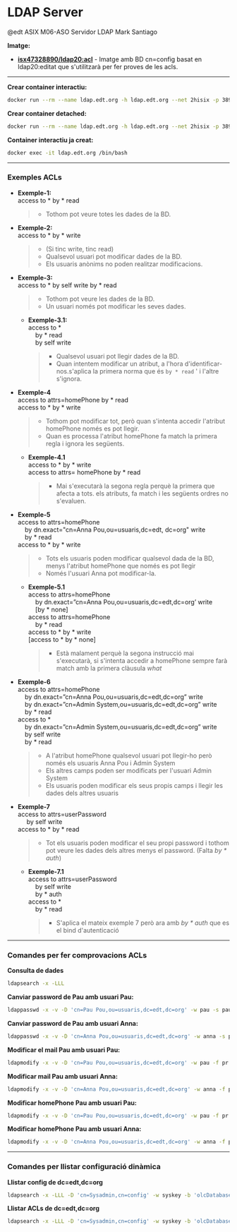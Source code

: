 # LDAP Server
@edt ASIX M06-ASO
Servidor LDAP
Mark Santiago

**Imatge:**

* **[isx47328890/ldap20:acl]** -  Imatge amb BD cn=config basat en ldap20:editat que s'utilitzarà per fer proves de les acls.

---

**Crear container interactiu:**
```bash
docker run --rm --name ldap.edt.org -h ldap.edt.org --net 2hisix -p 389:389 -it isx47328890/ldap20:acl /bin/bash
```

**Crear container detached:**
```bash
docker run --rm --name ldap.edt.org -h ldap.edt.org --net 2hisix -p 389:389 -d isx47328890/ldap20:acl
```

**Container interactiu ja creat:**
```bash
docker exec -it ldap.edt.org /bin/bash
```

---

### Exemples ACLs

* **Exemple-1:**  
  access to * by * read  
  > * Tothom pot veure totes les dades de la BD.

* **Exemple-2:**  
  access to * by * write  
  > * (Si tinc write, tinc read)
  > * Qualsevol usuari pot modificar dades de la BD.
  > * Els usuaris anònims no poden realitzar modificacions.


* **Exemple-3:**  
  access to * by self write by * read  
  > * Tothom pot veure les dades de la BD.
  > * Un usuari només pot modificar les seves dades.

  * **Exemple-3.1:**  
    access to *  
&nbsp;&nbsp;&nbsp;&nbsp;by * read  
&nbsp;&nbsp;&nbsp;&nbsp;by self write  
    > * Qualsevol usuari pot llegir dades de la BD.
    > * Quan intentem modificar un atribut, a l'hora d'identificar-nos.s'aplica la primera norma que és `by * read` ' i l'altre s'ignora.


* **Exemple-4**  
  access to attrs=homePhone by * read  
  access to * by * write  
  > * Tothom pot modificar tot, però quan s'intenta accedir l'atribut homePhone només es pot llegir.
  > * Quan es processa l'atribut homePhone fa match la primera regla i ignora les següents.
  * **Exemple-4.1**  
  access to * by * write  
  access to attrs= homePhone by * read  
    > * Mai s'executarà la segona regla perquè la primera que afecta a tots. els atributs, fa match i les següents ordres no s'evaluen.


* **Exemple-5**  
  access to attrs=homePhone  
  &nbsp;&nbsp;&nbsp;&nbsp;by dn.exact="cn=Anna Pou,ou=usuaris,dc=edt, dc=org" write  
  &nbsp;&nbsp;&nbsp;&nbsp;by * read  
  access to * by * write  
  > * Tots els usuaris poden modificar qualsevol dada de la BD, menys l'atribut homePhone que només es pot llegir
  > * Només l'usuari Anna pot modificar-la.

  * **Exemple-5.1**  
  access to attrs=homePhone  
    &nbsp;&nbsp;&nbsp;&nbsp;by dn.exact=”cn=Anna Pou,ou=usuaris,dc=edt,dc=org’ write  
    &nbsp;&nbsp;&nbsp;&nbsp;[by * none]  
  access to attrs=homePhone  
    &nbsp;&nbsp;&nbsp;&nbsp;by * read  
  access to * by * write  
  [access to * by * none]  
    > * Està malament perquè la segona instrucció mai s'executarà, si s'intenta accedir a homePhone sempre farà match amb la primera clàusula *what*

* **Exemple-6**  
  access to attrs=homePhone  
  &nbsp;&nbsp;&nbsp;&nbsp;by dn.exact=”cn=Anna Pou,ou=usuaris,dc=edt,dc=org” write  
  &nbsp;&nbsp;&nbsp;&nbsp;by dn.exact=”cn=Admin System,ou=usuaris,dc=edt,dc=org” write  
  &nbsp;&nbsp;&nbsp;&nbsp;by * read  
  access to *  
  &nbsp;&nbsp;&nbsp;&nbsp;by dn.exact=”cn=Admin System,ou=usuaris,dc=edt,dc=org” write  
  &nbsp;&nbsp;&nbsp;&nbsp;by self write  
  &nbsp;&nbsp;&nbsp;&nbsp;by * read  
  > * A l'atribut homePhone qualsevol usuari pot llegir-ho però només els usuaris Anna Pou i Admin System
  > * Els altres camps poden ser modificats per l'usuari Admin System
  > * Els usuaris poden modificar els seus propis camps i llegir les dades dels altres usuaris

* **Exemple-7**  
  access to attrs=userPassword  
  &nbsp;&nbsp;&nbsp;&nbsp; by self write  
  access to * by * read  
  > * Tot els usuaris poden modificar el seu propi password i tothom pot veure les dades dels altres menys el password. (Falta *by * auth*)

  * **Exemple-7.1**  
  access to attrs=userPassword  
  &nbsp;&nbsp;&nbsp;&nbsp;by self write  
  &nbsp;&nbsp;&nbsp;&nbsp;by * auth  
  access to *  
  &nbsp;&nbsp;&nbsp;&nbsp;by * read  
    > * S'aplica el mateix exemple 7 però ara amb *by * auth* que es el bind d'autenticació

---

### Comandes per fer comprovacions ACLs

**Consulta de dades**
```bash
ldapsearch -x -LLL
```

**Canviar password de Pau amb usuari Pau:**
```bash
ldappasswd -x -v -D 'cn=Pau Pou,ou=usuaris,dc=edt,dc=org' -w pau -s pau
```

**Canviar password de Pau amb usuari Anna:**
```bash
ldappasswd -x -v -D 'cn=Anna Pou,ou=usuaris,dc=edt,dc=org' -w anna -s pau 'cn=Pau Pou,ou=usuaris,dc=edt,dc=org'
```

**Modificar el mail Pau amb usuari Pau:**
```bash
ldapmodify -x -v -D 'cn=Pau Pou,ou=usuaris,dc=edt,dc=org' -w pau -f pr.mod1.ldif 
```

**Modificar mail Pau amb usuari Anna:**
```bash
ldapmodify -x -v -D 'cn=Anna Pou,ou=usuaris,dc=edt,dc=org' -w anna -f pr.mod1.ldif 
```

**Modificar homePhone Pau amb usuari Pau:**
```bash
ldapmodify -x -v -D 'cn=Pau Pou,ou=usuaris,dc=edt,dc=org' -w pau -f pr.mod2.ldif 
```

**Modificar homePhone Pau amb usuari Anna:**
```bash
ldapmodify -x -v -D 'cn=Anna Pou,ou=usuaris,dc=edt,dc=org' -w anna -f pr.mod2.ldif 
```

---

### Comandes per llistar configuració dinàmica

**Llistar config de dc=edt,dc=org**
```bash
ldapsearch -x -LLL -D 'cn=Sysadmin,cn=config' -w syskey -b 'olcDatabase={1}mdb,cn=config'
```

**Llistar ACLs de dc=edt,dc=org**
```bash
ldapsearch -x -LLL -D 'cn=Sysadmin,cn=config' -w syskey -b 'olcDatabase={1}mdb,cn=config' olcAccess
```



[isx47328890/ldap20:acl]: https://hub.docker.com/layers/isx47328890/ldap20/acl/images/sha256-e91f0ca0ae690ec6532c6881f2fd3a8e8ef90ce7a29889d892649413e5b443d2?context=explore
